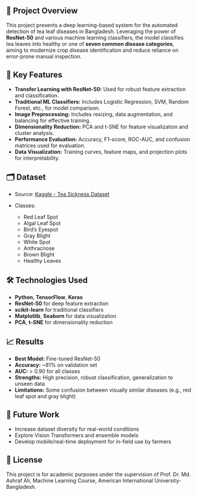 
## 📌 Project Overview

This project presents a deep learning-based system for the automated detection of tea leaf diseases in Bangladesh. Leveraging the power of **ResNet-50** and various machine learning classifiers, the model classifies tea leaves into healthy or one of **seven common disease categories**, aiming to modernize crop disease identification and reduce reliance on error-prone manual inspection.

## 🧠 Key Features

* **Transfer Learning with ResNet-50:** Used for robust feature extraction and classification.
* **Traditional ML Classifiers:** Includes Logistic Regression, SVM, Random Forest, etc., for model comparison.
* **Image Preprocessing:** Includes resizing, data augmentation, and balancing for effective training.
* **Dimensionality Reduction:** PCA and t-SNE for feature visualization and cluster analysis.
* **Performance Evaluation:** Accuracy, F1-score, ROC-AUC, and confusion matrices used for evaluation.
* **Data Visualization:** Training curves, feature maps, and projection plots for interpretability.

## 🗂 Dataset

* Source: [Kaggle - Tea Sickness Dataset](https://www.kaggle.com/datasets/shashwatwork/identifying-disease-in-tea-leafs/code)
* Classes:

  * Red Leaf Spot
  * Algal Leaf Spot
  * Bird’s Eyespot
  * Gray Blight
  * White Spot
  * Anthracnose
  * Brown Blight
  * Healthy Leaves

## 🛠️ Technologies Used

* **Python**, **TensorFlow**, **Keras**
* **ResNet-50** for deep feature extraction
* **scikit-learn** for traditional classifiers
* **Matplotlib**, **Seaborn** for data visualization
* **PCA**, **t-SNE** for dimensionality reduction

## 📈 Results

* **Best Model:** Fine-tuned ResNet-50
* **Accuracy:** \~81% on validation set
* **AUC:** > 0.90 for all classes
* **Strengths:** High precision, robust classification, generalization to unseen data
* **Limitations:** Some confusion between visually similar diseases (e.g., red leaf spot and gray blight)

## 🔮 Future Work

* Increase dataset diversity for real-world conditions
* Explore Vision Transformers and ensemble models
* Develop mobile/real-time deployment for in-field use by farmers

## 📄 License

This project is for academic purposes under the supervision of Prof. Dr. Md. Ashraf Ali, Machine Learning Course, American International University-Bangladesh.

